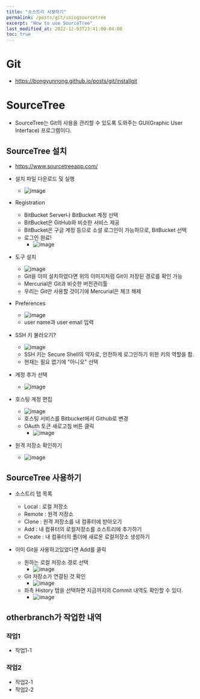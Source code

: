 ```yaml
---
title: "소스트리 사용하기"
permalink: /posts/git/usingsourcetree
excerpt: "How to use SourceTree"
last_modified_at: 2022-12-03T23:41:00-04:00
toc: true
---
```


# Git
- https://bongyunnong.github.io/posts/git/installgit

# SourceTree
- SourceTree는 Git의 사용을 관리할 수 있도록 도와주는 GUI(Graphic User Interface) 프로그램이다.

## SourceTree 설치
- https://www.sourcetreeapp.com/
- 설치 파일 다운로드 및 실행
    - ![image](https://user-images.githubusercontent.com/11372675/205446577-687212d5-13d0-4b38-b253-f6d0f5505a0f.png)
- Registration
    - BitBucket Server나 BitBucket 계정 선택
    - BitBucket은 GitHub와 비슷한 서비스 제공
    - BitBucket은 구글 계정 등으로 소셜 로그인이 가능하므로, BitBucket 선택
    - 로그인 완료!
        - ![image](https://user-images.githubusercontent.com/11372675/205446699-fef54722-4e43-40d6-bb35-f32899b781e2.png)
- 도구 설치
    - ![image](https://user-images.githubusercontent.com/11372675/205446754-0a60707a-6a58-42b2-89da-9e0a1ca9dfb2.png)
    - Git을 이미 설치하였다면 위의 이미지처럼 Git이 저장된 경로를 확인 가능
    - Mercurial은 Git과 비슷한 버전관리툴
    - 우리는 Git만 사용할 것이기에 Mercurial은 체크 해제
- Preferences
    - ![image](https://user-images.githubusercontent.com/11372675/205446835-7fe27e61-0c1f-468e-bc13-42f51adb32c7.png)
    - user name과 user email 입력
- SSH 키 불러오기?
    - ![image](https://user-images.githubusercontent.com/11372675/205446897-d82057d1-4e11-4637-aca0-4b855311e475.png)
    - SSH 키는 Secure Shell의 약자로, 안전하게 로그인하기 위한 키의 역할을 함.
    - 현재는 필요 없기에 "아니오" 선택

- 계정 추가 선택
    - ![image](https://user-images.githubusercontent.com/11372675/205446967-a243c1a8-4b4c-4c06-ac73-6f8eebd879c2.png)
- 호스팅 계정 편집
    - ![image](https://user-images.githubusercontent.com/11372675/205446996-accb3c3e-469e-4d8c-8a9a-1d4481f6dab7.png)
    - 호스팅 서비스를 Bitbucket에서 Github로 변경
    - OAuth 토큰 새로고침 버튼 클릭
        - ![image](https://user-images.githubusercontent.com/11372675/205446949-d1bd585f-8c56-49c7-877a-401b662bbb01.png)
- 원격 저장소 확인하기
    - ![image](https://user-images.githubusercontent.com/11372675/205447114-e28c39da-8435-4d95-a9f8-486dcd20f41f.png)

## SourceTree 사용하기
- 소스트리 탭 목록
    - Local : 로컬 저장소
    - Remote : 원격 저장소
    - Clone : 원격 저장소를 내 컴퓨터에 받아오기
    - Add : 내 컴퓨터의 로컬저장소를 소스트리에 추가하기
    - Create : 내 컴퓨터의 폴더에 새로운 로컬저장소 생성하기

- 이미 Git을 사용하고있었다면 Add를 클릭
    - 원하는 로컬 저장소 경로 선택
        - ![image](https://user-images.githubusercontent.com/11372675/205447393-006d9ba8-9a6c-4f21-9464-521d340b8890.png)
    - Git 저장소가 연결된 것 확인
        - ![image](https://user-images.githubusercontent.com/11372675/205447420-ea128861-4cf6-40cc-b19a-bf9f82796cff.png)
    - 좌측 History 탭을 선택하면 지금까지의 Commit 내역도 확인할 수 있다.
        - ![image](https://user-images.githubusercontent.com/11372675/205447491-3eccc555-81f7-4b5b-be5d-887526a924ea.png)

## otherbranch가 작업한 내역
### 작업1
- 작업1-1
### 작업2
- 작업2-1
- 작업2-2

